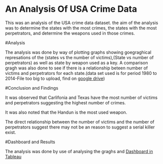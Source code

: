 # An Analysis Of USA Crime Data

This was an analysis of the USA crime data dataset. the aim of the analysis was to determine the states with the most crimes, the states with the most perpetrators, and determine the weapons used in those crimes.

#Analysis

The analysis was done by way of plotting graphs showing goegraghical represations of the (states vs the number of victims),(State vs number of perpetrators) as well as state by weapon used as a key. A comparison gragh was also done to see if there is a relationship beteen number of victims and perpetrators for each state.(data set used is for period 1980 to 2014-File too big to upload, find on [google drive](https://docs.google.com/spreadsheets/d/1DpKQFKXXzHqhP-VeDyURc5X_bzAxLQiy/edit?usp=sharing&ouid=101802299377781967717&rtpof=true&sd=true))

#Conclusion and Findings

It was observed that Carlifonia and Texas have the most number of victims and perpetrators suggesting the highest number of crimes.

It was also noted that the Handun is the most used weapon.

The direct relationship between the number of victims and the number of perpetrators suggest there may not be an reason to suggest a serial killer exist.

#Dashboard and Results

The analysis was done by use of analysing the graghs and [Dashboard in Tableau](https://public.tableau.com/app/profile/clayton1773/viz/USCrimedataset/USCrimeData1980-2014)
